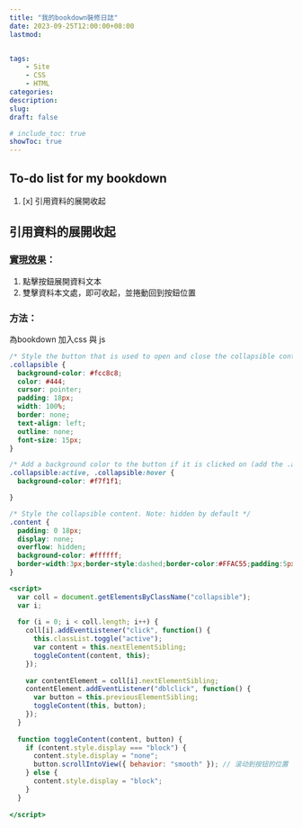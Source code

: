 ```yaml
---
title: "我的bookdown裝修日誌"
date: 2023-09-25T12:00:00+08:00
lastmod:


tags: 
    - Site
    - CSS
    - HTML
categories:
description:
slug:
draft: false

# include_toc: true
showToc: true
---
```



## To-do list for my bookdown

1. [x] 引用資料的展開收起




## 引用資料的展開收起

### [實現效果](https://mt019.github.io/1121_Fiscal_Law_Seminar/%E6%9F%AF%E6%A0%BC%E9%90%98-%E5%9C%B0%E6%96%B9%E8%B2%A1%E6%94%BF.html)：

1. 點擊按鈕展開資料文本
2. 雙擊資料本文處，即可收起，並捲動回到按鈕位置

### 方法：

為bookdown 加入css 與 js

```css:sytle.css
/* Style the button that is used to open and close the collapsible content */
.collapsible {
  background-color: #fcc8c8;
  color: #444;
  cursor: pointer;
  padding: 18px;
  width: 100%;
  border: none;
  text-align: left;
  outline: none;
  font-size: 15px;
}

/* Add a background color to the button if it is clicked on (add the .active class with JS), and when you move the mouse over it (hover) */
.collapsible:active, .collapsible:hover {
  background-color: #f7f1f1;

}

/* Style the collapsible content. Note: hidden by default */
.content {
  padding: 0 18px;
  display: none;
  overflow: hidden;
  background-color: #ffffff;
  border-width:3px;border-style:dashed;border-color:#FFAC55;padding:5px;
}
```

```html:custom_def.html
<script>
  var coll = document.getElementsByClassName("collapsible");
  var i;
  
  for (i = 0; i < coll.length; i++) {
    coll[i].addEventListener("click", function() {
      this.classList.toggle("active");
      var content = this.nextElementSibling;
      toggleContent(content, this);
    });
  
    var contentElement = coll[i].nextElementSibling;
    contentElement.addEventListener("dblclick", function() {
      var button = this.previousElementSibling;
      toggleContent(this, button);
    });
  }
  
  function toggleContent(content, button) {
    if (content.style.display === "block") {
      content.style.display = "none";
      button.scrollIntoView({ behavior: "smooth" }); // 滚动到按钮的位置
    } else {
      content.style.display = "block";
    }
  }
  
</script>
```

